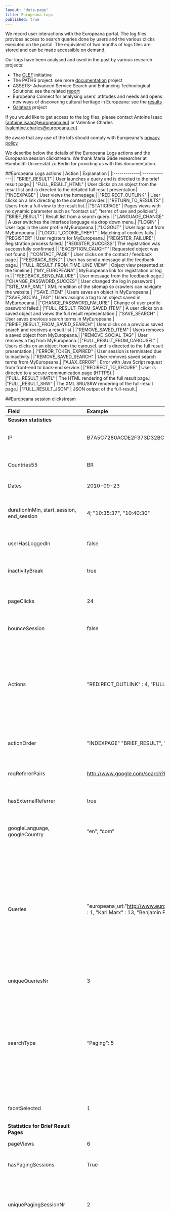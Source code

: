 ```yaml
---
layout: "data-page"
title: Europeana Logs
published: true
---
```


We record user interactions with the Europeana portal. The log files provides access to search queries done by users and the various clicks executed on the portal. The equivalent of two months of logs files are stored and can be made accessible on demand.

Our logs have been analysed and used in the past by various research projects:

* The [CLEF](http://www.clef-initiative.eu/) initiative 
* The PATHS project: see more [documentation](http://paths-project.eu/eng/News/Participation-by-PATHS-partners-in-Cultural-Heritage-in-CLEF-CHiC) project
* ASSETS- Advanced Service Search and Enhancing Technological Solutions: see the related [report](http://pro.europeana.eu/web/assets/outcomes/-/document_library_display/rbR2/view/1977472)
* Europeana Connect for analysing users' attitudes and needs and opens new ways of discovering cultural heritage in Europeana: see the [results](http://www.europeanaconnect.eu/results-and-resources.php?page=3)
* [Galateas](http://www.galateas.eu/partners/ibi-universitaet-zu-berlin.html) project

If you would like to get access to the log files, please contact Antoine Isaac [antoine.isaac@europeana.eu] or Valentine Charles [valentine.charles@europeana.eu].

Be aware that any use of the lofs should comply  with Europeana's [privacy policy](http://europeana.eu/portal/rights/privacy.html)

We describe below the details of the Europeana Logs actions and the Europeana session clickstream. We thank Maria Gäde researcher at Humboldt-Universität zu Berlin for providing us with this documentation. 

##Europeana Logs actions 
| Action | Explanation |
|:-------------|:-------------|
| "BRIEF_RESULT"  | User launches a query and is directed to the brief result page.| 
| "FULL_RESULT_HTML"    | User clicks on an object from the result list and is directed to the detailed full result presentation| 
|"INDEXPAGE" | User views the homepage.|
|"REDIRECT_OUTLINK" | User clicks on a link directing to the content provider.|
|"RETURN_TO_RESULTS" | Users from a full view to the result list.|
|"STATICPAGE" | Pages views with no dynamic parameter such as “contact us”, “terms of use and policies”.|
|"BRIEF_RESULT" | Result list from a search query.|
|"LANGUAGE_CHANGE" | A user switches the interface language via drop down menu.|
|"LOGIN" | User logs in the user profile MyEuropeana.|
|"LOGOUT" | User logs out from MyEuropeana.|
|"LOGOUT_COOKIE_THEFT" | Matching of cookies fails.|
|"REGISTER" | User registers for MyEuropeana.|
|"REGISTER_FAILURE"| Registration process failed.|
|"REGISTER_SUCCESS"| The registration was successfully confirmed.|
|"EXCEPTION_CAUGHT"| Requested object was not found.|
|"CONTACT_PAGE" | User clicks on the contact / feedback page.|
|"FEEDBACK_SEND" | User has send a message at the feedback page.|
|"FULL_RESULT_FROM_TIME_LINE_VIEW" | Object view presented at the timeline.|
|"MY_EUROPEANA" | MyEuropeana link for registration or log in.|
|"FEEDBACK_SEND_FAILURE" | User message from the feedback page.|
|"CHANGE_PASSWORD_SUCCES" | User changed the log in password.|
|"SITE_MAP_XML" | XML rendition of the sitemap so crawlers can navigate the website.|
|"SAVE_ITEM" | Users saves an object in MyEuropeana.|
|"SAVE_SOCIAL_TAG" | Users assigns a tag to an object saved in MyEuropeana.|
|"CHANGE_PASSWORD_FAILURE" | Change of user profile password failed.|
|"FULL_RESULT_FROM_SAVED_ITEM" | A user clicks on a saved object and views the full result representation.|
|"SAVE_SEARCH" | User saves previous search terms in MyEuropeana.|
|"BRIEF_RESULT_FROM_SAVED_SEARCH" | User clicks on a previous saved search and receives a result list.|
|"REMOVE_SAVED_ITEM" | Users removes a saved object from MyEuropeana.|
|"REMOVE_SOCIAL_TAG" | User removes a tag from MyEuropeana.|
|"FULL_RESULT_FROM_CAROUSEL" | Users clicks on an object from the carousel. and is directed to the full result presentation.|
|"ERROR_TOKEN_EXPIRED" | User session is terminated due to inactivity.|
|"REMOVE_SAVED_SEARCH" | User removes saved search terms from MyEuropeana.|
|"AJAX_ERROR” | Error with Java Script request from front-end to back-end service.|
|"REDIRECT_TO_SECURE" | User is directed to a secure communication page (HTTPS).|
|"FULL_RESULT_HMTL" | The HTML rendering of the full result page.|
|"FULL_RESULT_SRW" | The XML SRU/SRW rendering of the full-result page.|
|"FULL_RESULT_JSON" | JSON output of the full-result.|


##Europeana session clickstream

| Field|Example|Explanation|
|:-----|:------|:-------|
|**Session statistics**|     |      |
|IP|B7A5C7280ACDE2F373D32BC53B7[…]|Unique identifier replacing IP address.|
|Countries55|BR|Country code derived from IP address.|
|Dates |2010-09-23| Date of access.|
|durationInMin, start_session, end_session |4; "10:35:37", "10:40:30"|Session duration in minutes with timestamp of first and last log entry.|
|userHasLoggedIn|false|Session with login to user profile.|
|inactivityBreak|true|Session was cut off due to inactivity after 60 minutes.|
|pageClicks|24| No. of performed actions / page views.|
|bounceSession|false|Session with only one page view / action.|
|Actions|"REDIRECT_OUTLINK" : 4, "FULL_RESULT" : 6 […]| List of actions with frequency; here: 4 times an outlink to content providers was used, 6 times a full object views was recorded, etc.|
|actionOrder|"INDEXPAGE" "BRIEF_RESULT", "RETURN_TO_RESULTS", [….] | Order of actions performed during a session|
|reqRefererPairs|http://www.google.com/search?hl=en&q=biblioteca+on+line >http://www.europeana.eu:80/portal/ ...| Request and referrer links for each log entry.|
|hasExternalReferrer|true|Session was started from an external referrer link.|
|googleLanguage, googleCountry|“en”; “com”|Language and country parameters from external Google links.|
|Queries|"europeana_uri:"http://www.europeana,eu/resolve/record/90101/079674BD6F20C0FB6CCAF1C6785BE655490406E8"" : 1, "Karl Marx" : 13, "Benjamin Franklin" : 2| Browsing, paging and related item queries with frequency; includes queries that are typed by the user (Karl Marx; Benjmin Franklin) as well as queries set by the system as consequence of a link request.|
|uniqueQueriesNr|3|No. of unique queries in session.|
|searchType|“Paging”: 5|Search types with query frequency: „initial“: first result page viewed,„paging“:at least 2 result pages viewed, “facet select”: first result page viewed with result refinement.|
|facetSelected|1|No. of search result pages with facet selection.|
|**Statistics for Brief Result Pages**|     |      |
|pageViews|6|No. of result list pages.|
|hasPagingSessions|True|Session includes brief result paging.|
|uniquePagingSessionNr|2|No. of unique brief result.paging sessions per query (Karl Marx; Benjamin Franklin).|
|pagingSessions|"Karl Marx" : 4,"Benjamin Franklin" : 2|Queries with result page interaction; for Karl Marx 4 result pages were viewed and for the query Benjamin Franklin only 2.|
|usesFacetsConstraints|true|Usage of facets.|
|hasLangFacetSelected|true|Usage of language facet.|
|selectedLangFacets|“pt”|Selected language facet.|
|hasCountryFacetSelected|false| Usage of country facet.|
|selectedCountryFacets|x|Selected country facet.|
|hasProviderFacetSelected|false| Usage of provider facet.|
|selectedProviderFacets|x|Selected provider facet. |
|queryConstraints|"\"TYPE:\"TEXT\"\"", "\"LANGUAGE:\"pt\"\"| Content of selected facets. |
|countryFacet|"france", "germany", "portugal"| Top three country facets returned. |
|languageFacet|"fr", "de" |Top three language facets returned.|
|**Statistics for Full Result Pages**|      |     |
|directFullViews|0|User landed on full view without performing a search.|
|uniqueFullViews 4|No. of unique full object views.|
|nrUniqueCollections|3|No. of unique collections viewed.|
|uniqueCollections|"00301", "92201", "90101"| Collection IDs.|
|collCountry|norway|Country of collection viewed.|
|collLanguage|no|Language of collection viewed.|
|Queries|"europeana_uri:"http://www.europeana.eu/resolve/record/90101/079674BD6F20C..."" : 1, "Karl Marx" : 5| Queries from which the user navigated to a full view.| 
|**Statistics for Interface Language**|     |     |
|Languages|"EN" : 1, "PT" : 23|For each page view, the interface language is determined; this session contains one page view with an EN and 23 page views with PT|
|uniqueLanguagesNr|2|Nr. of unique languages: EN, PT.|
|hasLanguageChange|true|Session includes an interface language change.|
|hasLanguageChangeFirst|false|Interface language change appeared as first action.|
|languageChangePairs|"EN->PT" : 1|Interface language change pairs.|
|userTriggeredlanguageChange|false|Session includes a user-triggered interface language change via drop-down menu.|
|languageChangeType|"cookie-change"|Interface language change type.|
|Locale|x|Browser language version.|

